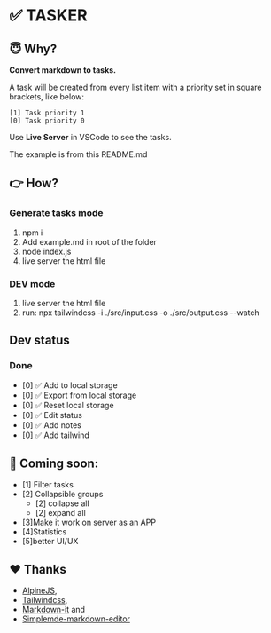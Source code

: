 # ✅ TASKER

## 😇 Why?

**Convert markdown to tasks.**

A task will be created from every list item with a priority set in square
brackets, like below:

```
[1] Task priority 1
[0] Task priority 0
```

Use **Live Server** in VSCode to see the tasks.

The example is from this README.md

## 👉 How?

### Generate tasks mode

1. npm i
1. Add example.md in root of the folder
1. node index.js
1. live server the html file

### DEV mode

1. live server the html file
1. run: npx tailwindcss -i ./src/input.css -o ./src/output.css --watch

## Dev status

### Done

- [0] ✅ Add to local storage
- [0] ✅ Export from local storage
- [0] ✅ Reset local storage
- [0] ✅ Edit status
- [0] ✅ Add notes
- [0] ✅ Add tailwind

## 🎉 Coming soon:

- [1] Filter tasks
- [2] Collapsible groups
  - [2] collapse all
  - [2] expand all
- [3]Make it work on server as an APP
- [4]Statistics
- [5]better UI/UX

## ❤️ Thanks

- [AlpineJS](https://alpinejs.dev/),
- [Tailwindcss](https://tailwindcss.com/),
- [Markdown-it](https://markdown-it.github.io/) and
- [Simplemde-markdown-editor](https://github.com/sparksuite/simplemde-markdown-editor)
